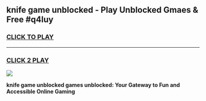 
## knife game unblocked - Play Unblocked Gmaes & Free #q4luy
<h3>
<a href="https://premium.freeplayer.one?title=knife_game_unblocked&ref=01M">CLICK TO PLAY</a></h3>
<hr>

<h3>
<a href="https://premium.freeplayer.one?title=knife_game_unblocked&ref=01M">CLICK 2 PLAY</a>
  
</h3>

<a href="https://premium.freeplayer.one?title=knife_game_unblocked&ref=01M"><img src="https://clearcache.store/games.png"></a>


**knife game unblocked games unblocked: Your Gateway to Fun and Accessible Online Gaming**
